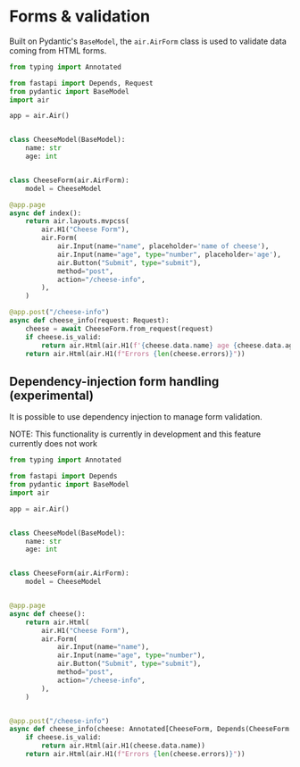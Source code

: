 # Forms & validation

Built on Pydantic's `BaseModel`, the `air.AirForm` class is used to validate data coming from HTML forms.

```python
from typing import Annotated

from fastapi import Depends, Request
from pydantic import BaseModel
import air

app = air.Air()


class CheeseModel(BaseModel):
    name: str
    age: int


class CheeseForm(air.AirForm):
    model = CheeseModel

@app.page
async def index():
    return air.layouts.mvpcss(
        air.H1("Cheese Form"),
        air.Form(
            air.Input(name="name", placeholder='name of cheese'),
            air.Input(name="age", type="number", placeholder='age'),
            air.Button("Submit", type="submit"),
            method="post",
            action="/cheese-info",
        ),
    )

@app.post("/cheese-info")
async def cheese_info(request: Request):
    cheese = await CheeseForm.from_request(request)
    if cheese.is_valid:
        return air.Html(air.H1(f'{cheese.data.name} age {cheese.data.age}'))
    return air.Html(air.H1(f"Errors {len(cheese.errors)}"))
```

## Dependency-injection form handling (experimental)

It is possible to use dependency injection to manage form validation.

NOTE: This functionality is currently in development and this feature currently does not work

```python
from typing import Annotated

from fastapi import Depends
from pydantic import BaseModel
import air

app = air.Air()


class CheeseModel(BaseModel):
    name: str
    age: int


class CheeseForm(air.AirForm):
    model = CheeseModel


@app.page
async def cheese():
    return air.Html(
        air.H1("Cheese Form"),
        air.Form(
            air.Input(name="name"),
            air.Input(name="age", type="number"),
            air.Button("Submit", type="submit"),
            method="post",
            action="/cheese-info",
        ),
    )


@app.post("/cheese-info")
async def cheese_info(cheese: Annotated[CheeseForm, Depends(CheeseForm.validate)]):
    if cheese.is_valid:
        return air.Html(air.H1(cheese.data.name))
    return air.Html(air.H1(f"Errors {len(cheese.errors)}"))
```
